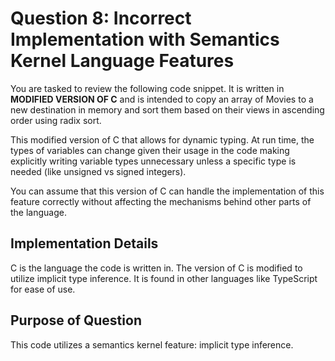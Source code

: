 # Question 8: **Incorrect** Implementation with **Semantics Kernel Language Features**
You are tasked to review the following code snippet. It is written in **MODIFIED VERSION OF C** and is intended to copy an array of Movies to a new destination in memory and sort them based on their views in ascending order using radix sort.

This modified version of C that allows for dynamic typing. At run time, the types of variables can change given their usage in the code making explicitly writing variable types unnecessary unless a specific type is needed (like unsigned vs signed integers).

You can assume that this version of C can handle the implementation of this feature correctly without affecting the mechanisms behind other parts of the language. 
## Implementation Details
C is the language the code is written in. The version of C is modified to utilize implicit type inference. It is found in other languages like TypeScript for ease of use.
## Purpose of Question
This code utilizes a semantics kernel feature: implicit type inference.